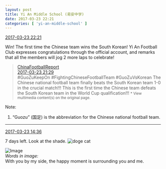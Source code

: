 ```yaml
---
layout: post
title: Yi An Middle School (易安中学)
date: 2017-03-23 22:21
categories: [ 'yi-an-middle-school' ]
---
```


<div class="weibo-info">
  <a href="http://weibo.com/6074218720/EBaAAiins">2017-03-23 22:21</a>
</div>

Win! The first time the Chinese team wins the South Korean! Yi An Football Club expresses congratulations through the official account, and remarks that all the members will jog 2 more laps to celebrate!

<!-- more -->

> <div class="weibo-post-name">
>   <a href="http://weibo.com/zhongchaobaodao">ChinaFootballReport</a>
> </div>
> <div class="weibo-info">
>   <a href="http://weibo.com/2060903445/EBafk4Us6">2017-03-23 21:29</a>
> </div>
> #GuoZuKeepOn #FightingChineseFootballTeam #GuoZuVsKorean The Chinese national football team finally beats the South Korean team 1-0 in the crucial match!!! This is the first time the Chinese team defeats the South Korean team in the World Cup qualification!!!  
> <small>* View multimedia content(s) on the original page.</small>

Note:
1. “Guozu” (国足) is the abbreviation for the Chinese national football team.

---

<div class="weibo-info">
  <a href="http://weibo.com/6074218720/EB7xH4aA8">2017-03-23 14:36</a>
</div>

7 days left. Look at the shade. ![doge cat](http://img.t.sinajs.cn/t4/appstyle/expression/ext/normal/4a/mm_org.gif)

![Image](https://wx2.sinaimg.cn/mw690/006D4NLGgy1fdwrjo68rjj30qo1bf7ey.jpg)  
*Words in image:*  
With you by my side, the happy moment is surrounding you and me.
